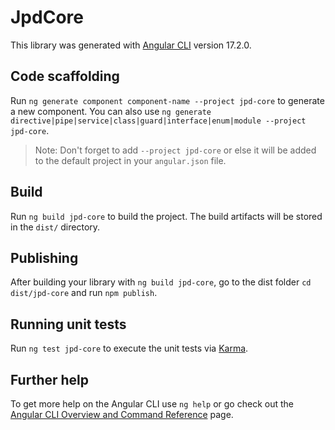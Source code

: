 # JpdCore

This library was generated with [Angular CLI](https://github.com/angular/angular-cli) version 17.2.0.

## Code scaffolding

Run `ng generate component component-name --project jpd-core` to generate a new component. You can also use `ng generate directive|pipe|service|class|guard|interface|enum|module --project jpd-core`.
> Note: Don't forget to add `--project jpd-core` or else it will be added to the default project in your `angular.json` file. 

## Build

Run `ng build jpd-core` to build the project. The build artifacts will be stored in the `dist/` directory.

## Publishing

After building your library with `ng build jpd-core`, go to the dist folder `cd dist/jpd-core` and run `npm publish`.

## Running unit tests

Run `ng test jpd-core` to execute the unit tests via [Karma](https://karma-runner.github.io).

## Further help

To get more help on the Angular CLI use `ng help` or go check out the [Angular CLI Overview and Command Reference](https://angular.io/cli) page.
